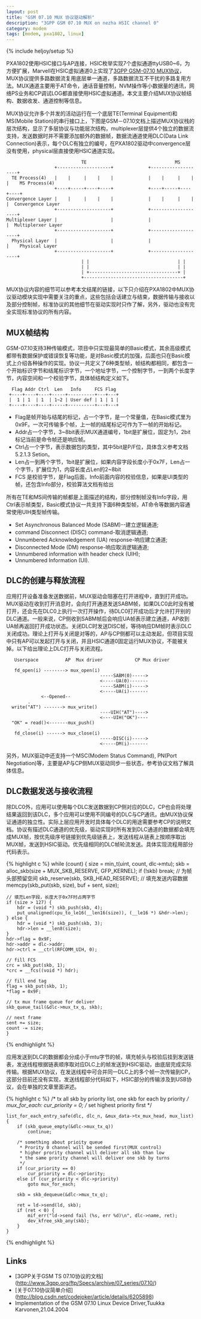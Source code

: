 ```yaml
---
layout: post
title: "GSM 07.10 MUX 协议驱动解析"
description: "3GPP GSM 07.10 MUX on nezha HSIC channel 0"
category: modem
tags: [modem, pxa1802, linux]
---
```

{% include heljoy/setup %}

<p class="paragraph">
PXA1802使用HSIC接口与AP连接，HSIC枚举实现7个虚拟通道ttyUSB0~6，为方便扩展，Marvell在HSIC虚拟通道0上实现了<a href="">3GPP GSM-07.10 MUX协议</a>，MUX协议提供多路数据流复用底层单一通道，多路数据流互不干扰的多路复用方法。MUX通道主要用于AT命令，通话音量控制，NVM操作等小数据量的通讯，网络PS业务和CP调试LOG都直接使用HSIC虚拟通道。本文主要介绍MUX协议帧结构、数据收发、通道控制等信息。
</p>

<!-- more -->

<p class="paragraph">
MUX协议允许多个并发的活动运行在一个底层TE(Terminal Equipment)和MS(Mobile Station)的串行接口上，下图是GSM－07.10文档上描述MUX协议栈的层次结构，显示了多层协议与功能层次结构，multiplexer层提供4个独立的数据流支持，发送数据时并不需要添加额外的数据帧，数据流通道使用DLC(Data Link Connection)表示，每个DLC有独立的编号，在PXA1802驱动中convergence层没有使用，physical层直接使用HSIC通道实现。
</p>


	                            TE                                 MS
	                  +--------------------+             +--------------------+ 
	  TE Process(4)   |    |     |    |    |             |    |     |    |    |    MS Process(4)
	                  +----+-----+----+----+             +----+-----+----+----+
	Convergence Layer |    |     |    |    |             |    |     |    |    |  Convergence Layer
	                  +--------------------+             +--------------------+
	Multiplexer Layer |                    |             |                    |  Multiplerxer Layer
	                  +--------------------+             +--------------------+
	  Physical Layer  |                    |             |                    |    Physical Layer
	                  +--------------------+             +--------------------+
	                            | |                                 | |
	                            | |                                 | |
	                            | +---------------------------------+ |
	                            +-------------------------------------+
	        

<p class="paragraph">
MUX协议内容的细节可以参考本文结尾的链接，以下只介绍在PXA1802中MUX协议驱动模块实现中需要关注的重点，这些包括会话建立与结束，数据传输与接收以及部分控制帧，标准协议的其他细节在驱动实现时只作了解，另外，驱动也没有完全实现标准协议的所有内容。
</p>

## MUX帧结构

<p class="paragraph">
GSM-07.10支持3种传输模式，项目中只实现最简单的Basic模式，其余高级模式都带有数据保护或错误恢复等功能，是对Basic模式的加强，后面也只在Basic模式上介绍各种操作的实现。协议一共定义了6种类型帧，帧结构都相同，都包含一个开始标识字节和结尾标识字节，一个地址字节，一个控制字节，一到两个长度字节，内容空间和一个校验字节，具体帧结构定义如下。
</p>

	  Flag Addr Ctrl  Len   Info     FCS Flag
	 +----+----+----+-----+----------+---+---+
	 |  1 | 1  | 1  | 1~2 | User def | 1 | 1 |
	 +----+----+----+-----+----------+---+---+

- Flag是帧开始与结尾的标记，占一个字节，是一个常量值，在Basic模式里为0x9F。一次可传输多个帧，上一帧的结尾标记可作为下一帧的开始标记。
- Addr占一个字节，3~8bit表示MUX通道编号，1bit是扩展位，固定为1，2bit标记当前是命令帧还是响应帧。
- Ctrl占一个字节，表示数据包的类型，其中5bit是P/F位，具体含义参考文档5.2.1.3 Setion。
- Len占一到两个字节，1bit是扩展位，如果内容字段长度小于0x7F，Len占一个字节，扩展位为1，内容长度占Len的2~8bit
- FCS 是校验字节，是Flag后面，Info前面内容的校验信息，如果是UI类型的帧，还包含Info部分，校验算法文档有给出


<p class="paragraph">
所有在TE和MS间传输的帧都是上面描述的结构，部分控制帧没有Info字段，用Ctrl表示帧类型，Basic模式协议一共支持下面6种类型帧，AT命令等数据内容通常使用UIH类型帧传输。
</p>

- Set Asynchronous Balanced Mode (SABM)--建立逻辑通道;
- command Disconnect (DISC) command-取消逻辑通道;
- Unnumbered Acknowledgement (UA) response-响应建立通道;
- Disconnected Mode (DM) response-响应取消逻辑通道;
- Unnumbered information with header check (UIH);
- Unnumbered Information (UI).
 

## DLC的创建与释放流程

<p class="paragraph">
应用打开设备准备发送数据前，MUX驱动会阻塞在打开进程中，直到打开成功。MUX驱动在收到打开消息时，会向打开通道发送SABM帧，如果DLC0此时没有被打开，还会先在DLC0上执行一次打开操作，待DLC0打开成功后才允许打开别的DLC通道。一般来说，CP侧收到SABM帧后会响应UA帧表示建立通道，AP收到UA帧再返回打开成功状态。关闭DLC时发送DISC帧，等待响应DM帧时表示DLC关闭成功。理论上打开与关闭是对等的，AP与CP侧都可以主动发起，但项目实现中只有AP可以发起打开与关闭，并且HSIC通道0固定运行MUX协议，不能被关掉。以下给出理论上DLC打开与关闭流程。
</p>


	   Userspace          AP  Mux driver            CP Mux driver
	
	   fd_open(i) --------> mux_open(i)
	                                   -----SABM(0)----->
	                                   <-----UA(0)-------
	                                   -----SABM(i)----->
	                                   <-----UA(i)-------
	             <--Opened--
	        .
	  write("AT") -------> mux_write()
	                                   ----UIH("AT")---->
	                                   <----UIH("OK")----
	  "OK" = read()<-------mux_push()
	        .
	   fd_close(i) ------> mux_close(i)
	                                   -----DISC(i)----->
	                                   <-----DM(i)-------


<p class="paragraph">
另外，MUX驱动中还支持一个MSC(Modem Status Command), PN(Port Negotiation)等，主要是AP与CP侧MUX驱动同步一些状态，参考协议文档了解具体信息。
</p>

## DLC数据发送与接收流程

<p class="paragraph">
除DLC0外，应用可以使用每个DLC发送数据到CP侧对应的DLC，CP也会将处理结果返回到该DLC，多个应用可以使用不同编号的DLC与CP通讯，由MUX协议保证通道的独立性。实际上层应用开发时具体每个DLC的用途需要参考CP的说明文档。协议有描述DLC通道的优先级，驱动实现时所有发到DLC通道的数据都会填充成MUX帧，按优先级序号链接到优先级链表上，发送线程从链表上按顺序取出MUX帧，发送到HSIC驱动。优先级相同的DLC帧轮流发送。具体实现流程用部分代码表示。
</p>

{% highlight c %}
while (count) {
	size = min_t(uint, count, dlc->mtu);
	skb = alloc_skb(size + MUX_SKB_RESERVE, GFP_KERNEL);
	if (!skb)
		break;
	// 为帧头部预留空间
	skb_reserve(skb, SKB_HEAD_RESERVE);
	// 填充发送内容数据
	memcpy(skb_put(skb, size), buf + sent, size);

	// 填充Len字段，长度大于0x7F时占两字节
	if (size > 127) {
		hdr = (void *) skb_push(skb, 4);
		put_unaligned(cpu_to_le16(__len16(size)), (__le16 *) &hdr->len);
	} else {
		hdr = (void *) skb_push(skb, 3);
		hdr->len = __len8(size);
	}
	hdr->flag = 0x9F;
	hdr->addr = dlc->addr;
	hdr->ctrl = __ctrl(RFCOMM_UIH, 0);

	// fill FCS
	crc = skb_put(skb, 1);
	*crc = __fcs((void *) hdr);

	// fill end tag
	flag = skb_put(skb, 1);
	*flag = 0x9F;

	// tx mux frame queue for deliver
	skb_queue_tail(&dlc->mux_tx_q, skb);

	// next frame
	sent += size;
	count -= size;
	}
{% endhighlight %}

<p class="paragraph">
应用发送到DLC的数据都会分成小于mtu字节的帧，填充帧头与校验后挂到发送链表，发送线程根据链表顺序取对应DLC上的帧发送到HSIC驱动，由底层完成实际传输。根据MUX协议，在发送线程中可合并同一DLC上的多个帧一次传输到CP，这部分目前还没有实现，发送线程部分代码如下，HSIC部分的传输涉及到USB协议，会在单独的文章里面讲述。
</p>

{% highlight c %}
	/* tx all skb by priority list, one skb for each by priority */
mux_for_each:
	cur_priority = 0; /* set highest priority first */

	list_for_each_entry_safe(dlc, dlc_n, &mux_data->tx_mux_head, mux_list) {
		if (skb_queue_empty(&dlc->mux_tx_q))
			continue;
		
		/* something about prioity queue
		 * Prority 0 channel will be sended first(MUX control)
		 * higher prority channel will deliver all skb than low 
		 * the same prority channel will deliver one skb by turns
		 */
		if (cur_priority == 0)
			cur_priority = dlc->priority;
		else if (cur_priority < dlc->priority)
			goto mux_for_each;

		skb = skb_dequeue(&dlc->mux_tx_q);

		ret = ld->send(ld, skb);
		if (ret < 0) {
			mif_err("ld->send fail (%s, err %d)\n", dlc->name, ret);
			dev_kfree_skb_any(skb);
		}
	}

{% endhighlight %}

## Links

+  [3GPP关于GSM TS 07.10协议的文档] (http://www.3gpp.org/ftp/Specs/archive/07_series/07.10/)
+  [关于07.10协议简单介绍] (http://blog.csdn.net/codejoker/article/details/6205898)
+  Implementation of the GSM 07.10 Linux Device Driver,Tuukka Karvonen,21.04.2004

